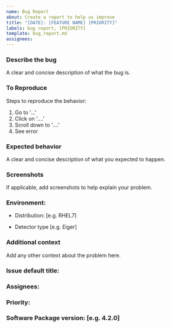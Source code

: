 ```yaml
---
name: Bug Report
about: Create a report to help us improve 
title: "[DATE]: [FEATURE NAME] [PRIORITY]"
labels: bug report, [PRIORITY]
template: bug_report.md
assignees: 
---
```



### Describe the bug
A clear and concise description of what the bug is.

### To Reproduce
Steps to reproduce the behavior:

1. Go to '...'
2. Click on '....'
3. Scroll down to '....'
4. See error

### Expected behavior
A clear and concise description of what you expected to happen.

### Screenshots
If applicable, add screenshots to help explain your problem.

### Environment:

* Distribution: [e.g. RHEL7]

* Detector type [e.g. Eiger]

### Additional context
Add any other context about the problem here.

### Issue default title:
### Assignees:
### Priority:
### Software Package version: [e.g. 4.2.0]

